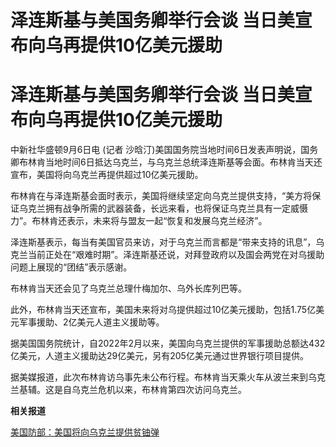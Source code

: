 # 泽连斯基与美国务卿举行会谈 当日美宣布向乌再提供10亿美元援助

# 泽连斯基与美国务卿举行会谈 当日美宣布向乌再提供10亿美元援助

中新社华盛顿9月6日电 (记者
沙晗汀)美国国务院当地时间6日发表声明说，国务卿布林肯当地时间6日抵达乌克兰，与乌克兰总统泽连斯基等会面。布林肯当天还宣布，美国将向乌克兰再提供超过10亿美元援助。

布林肯在与泽连斯基会面时表示，美国将继续坚定向乌克兰提供支持，“美方将保证乌克兰拥有战争所需的武器装备，长远来看，也将保证乌克兰具有一定威慑力”。布林肯还表示，未来将与盟友一起“恢复和发展乌克兰经济”。

泽连斯基表示，每当有美国官员来访，对于乌克兰而言都是“带来支持的讯息”，乌克兰当前正处在“艰难时期”。泽连斯基还说，对拜登政府以及国会两党在对乌援助问题上展现的“团结”表示感谢。

布林肯当天还会见了乌克兰总理什梅加尔、乌外长库列巴等。

此外，布林肯当天还宣布，美国未来将对乌提供超过10亿美元援助，包括1.75亿美元军事援助、2亿美元人道主义援助等。

据美国国务院统计，自2022年2月以来，美国向乌克兰提供的军事援助总额达432亿美元，人道主义援助达29亿美元，另有205亿美元通过世界银行项目提供。

据美媒报道，此次布林肯访乌事先未公布行程。布林肯当天乘火车从波兰来到乌克兰基辅。这是自乌克兰危机以来，布林肯第四次访问乌克兰。

**相关报道**

[美国防部：美国将向乌克兰提供贫铀弹](https://new.qq.com/rain/a/20230907A00LUK00)

